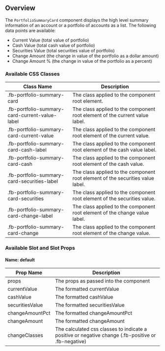 ## Overview

The `PortfolioSummaryCard` component displays the high level summary information of an account or a portfolio of accounts as a list. The following data points are available:

- Current Value (total value of portfolio)
- Cash Value (total cash value of portfolio)
- Securities Value (total securities value of portfolio)
- Change Amount (the change in value of the portfolio as a dollar amount)
- Change Amount % (the change in value of the portfolio as a percent)

### Available CSS Classes

| Class Name | Description |
| ---------- | ----------- |
| .fb-portfolio-summary-card | The class applied to the component root element. |
| .fb-portfolio-summary-card-current-value-label | The class applied to the component root element of the current value label. |
| .fb-portfolio-summary-card-current-value | The class applied to the component root element of the current value. |
| .fb-portfolio-summary-card-cash-label | The class applied to the component root element of the cash value label. |
| .fb-portfolio-summary-card-cash | The class applied to the component root element of the cash value. |
| .fb-portfolio-summary-card-securities-label | The class applied to the component root element of the securities value label. |
| .fb-portfolio-summary-card-securities | The class applied to the component root element of the securities value. |
| .fb-portfolio-summary-card-change-label | The class applied to the component root element of the change value label. |
| .fb-portfolio-summary-card-change | The class applied to the component root element of the change value. |


### Available Slot and Slot Props

#### Name: default

| Prop Name | Description |
| ----- | ----------- |
| props | The props as passed into the component |
| currentValue | The formatted currentValue |
| cashValue | The formatted cashValue |
| securitiesValue | The formatted securitiesValue |
| changeAmountPct | The formatted changeAmountPct |
| changeAmount | The formatted changeAmount |
| changeClasses | The calculated css classes to indicate a positive or negative change (.fb-positive or .fb-negative) |
